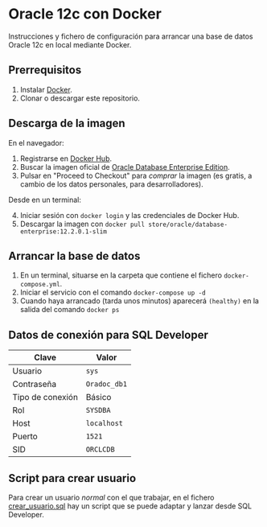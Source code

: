 # Oracle 12c con Docker

Instrucciones y fichero de configuración para arrancar una base de datos Oracle 12c en local mediante Docker.

## Prerrequisitos

1. Instalar [Docker](https://www.docker.com/get-started).
2. Clonar o descargar este repositorio.

## Descarga de la imagen

En el navegador:

1. Registrarse en [Docker Hub](https://hub.docker.com).
2. Buscar la imagen oficial de [Oracle Database Enterprise Edition](https://hub.docker.com/_/oracle-database-enterprise-edition).
3. Pulsar en "Proceed to Checkout" para _comprar_ la imagen (es gratis, a cambio de los datos personales, para desarrolladores).

Desde en un terminal:

4. Iniciar sesión con `docker login` y las credenciales de Docker Hub.
5. Descargar la imagen con `docker pull store/oracle/database-enterprise:12.2.0.1-slim`

## Arrancar la base de datos

1. En un terminal, situarse en la carpeta que contiene el fichero `docker-compose.yml`.
2. Iniciar el servicio con el comando `docker-compose up -d`
3. Cuando haya arrancado (tarda unos minutos) aparecerá `(healthy)` en la salida del comando `docker ps`

## Datos de conexión para SQL Developer

| Clave | Valor |
|---|---|
| Usuario | `sys` |
| Contraseña | `Oradoc_db1` |
| Tipo de conexión | Básico |
| Rol | `SYSDBA` |
| Host | `localhost` |
| Puerto | `1521` |
| SID | `ORCLCDB` |

## Script para crear usuario

Para crear un usuario _normal_ con el que trabajar, en el fichero [crear_usuario.sql](crear_usuario.sql) hay un script que se puede adaptar y lanzar desde SQL Developer.
